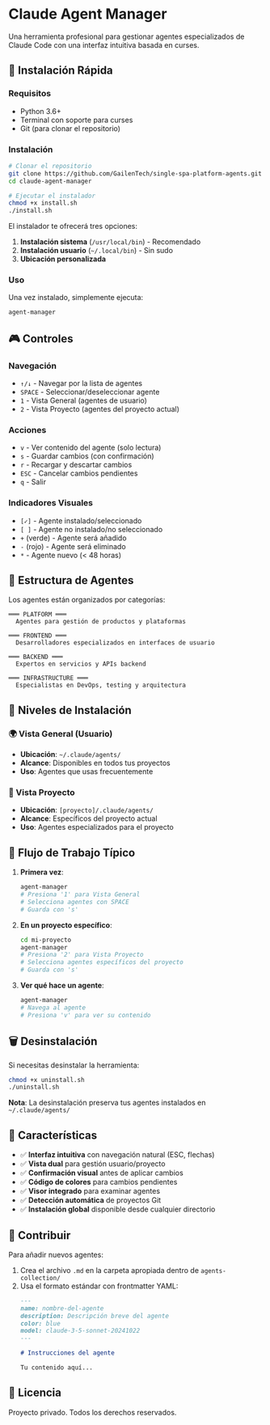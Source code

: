 # Claude Agent Manager

Una herramienta profesional para gestionar agentes especializados de Claude Code con una interfaz intuitiva basada en curses.

## 🚀 Instalación Rápida

### Requisitos
- Python 3.6+
- Terminal con soporte para curses
- Git (para clonar el repositorio)

### Instalación

```bash
# Clonar el repositorio
git clone https://github.com/GailenTech/single-spa-platform-agents.git claude-agent-manager
cd claude-agent-manager

# Ejecutar el instalador
chmod +x install.sh
./install.sh
```

El instalador te ofrecerá tres opciones:
1. **Instalación sistema** (`/usr/local/bin`) - Recomendado
2. **Instalación usuario** (`~/.local/bin`) - Sin sudo
3. **Ubicación personalizada**

### Uso

Una vez instalado, simplemente ejecuta:

```bash
agent-manager
```

## 🎮 Controles

### Navegación
- `↑/↓` - Navegar por la lista de agentes
- `SPACE` - Seleccionar/deseleccionar agente
- `1` - Vista General (agentes de usuario)
- `2` - Vista Proyecto (agentes del proyecto actual)

### Acciones
- `v` - Ver contenido del agente (solo lectura)
- `s` - Guardar cambios (con confirmación)
- `r` - Recargar y descartar cambios
- `ESC` - Cancelar cambios pendientes
- `q` - Salir

### Indicadores Visuales
- `[✓]` - Agente instalado/seleccionado
- `[ ]` - Agente no instalado/no seleccionado
- `+` (verde) - Agente será añadido
- `-` (rojo) - Agente será eliminado
- `*` - Agente nuevo (< 48 horas)

## 📂 Estructura de Agentes

Los agentes están organizados por categorías:

```
═══ PLATFORM ═══
  Agentes para gestión de productos y plataformas

═══ FRONTEND ═══
  Desarrolladores especializados en interfaces de usuario

═══ BACKEND ═══
  Expertos en servicios y APIs backend

═══ INFRASTRUCTURE ═══
  Especialistas en DevOps, testing y arquitectura
```

## 🔧 Niveles de Instalación

### 🌍 Vista General (Usuario)
- **Ubicación**: `~/.claude/agents/`
- **Alcance**: Disponibles en todos tus proyectos
- **Uso**: Agentes que usas frecuentemente

### 📁 Vista Proyecto
- **Ubicación**: `[proyecto]/.claude/agents/`
- **Alcance**: Específicos del proyecto actual
- **Uso**: Agentes especializados para el proyecto

## 🎯 Flujo de Trabajo Típico

1. **Primera vez**:
   ```bash
   agent-manager
   # Presiona '1' para Vista General
   # Selecciona agentes con SPACE
   # Guarda con 's'
   ```

2. **En un proyecto específico**:
   ```bash
   cd mi-proyecto
   agent-manager
   # Presiona '2' para Vista Proyecto
   # Selecciona agentes específicos del proyecto
   # Guarda con 's'
   ```

3. **Ver qué hace un agente**:
   ```bash
   agent-manager
   # Navega al agente
   # Presiona 'v' para ver su contenido
   ```

## 🗑️ Desinstalación

Si necesitas desinstalar la herramienta:

```bash
chmod +x uninstall.sh
./uninstall.sh
```

**Nota**: La desinstalación preserva tus agentes instalados en `~/.claude/agents/`

## 📝 Características

- ✅ **Interfaz intuitiva** con navegación natural (ESC, flechas)
- ✅ **Vista dual** para gestión usuario/proyecto
- ✅ **Confirmación visual** antes de aplicar cambios
- ✅ **Código de colores** para cambios pendientes
- ✅ **Visor integrado** para examinar agentes
- ✅ **Detección automática** de proyectos Git
- ✅ **Instalación global** disponible desde cualquier directorio

## 🤝 Contribuir

Para añadir nuevos agentes:

1. Crea el archivo `.md` en la carpeta apropiada dentro de `agents-collection/`
2. Usa el formato estándar con frontmatter YAML:
   ```markdown
   ---
   name: nombre-del-agente
   description: Descripción breve del agente
   color: blue
   model: claude-3-5-sonnet-20241022
   ---
   
   # Instrucciones del agente
   
   Tu contenido aquí...
   ```

## 📄 Licencia

Proyecto privado. Todos los derechos reservados.